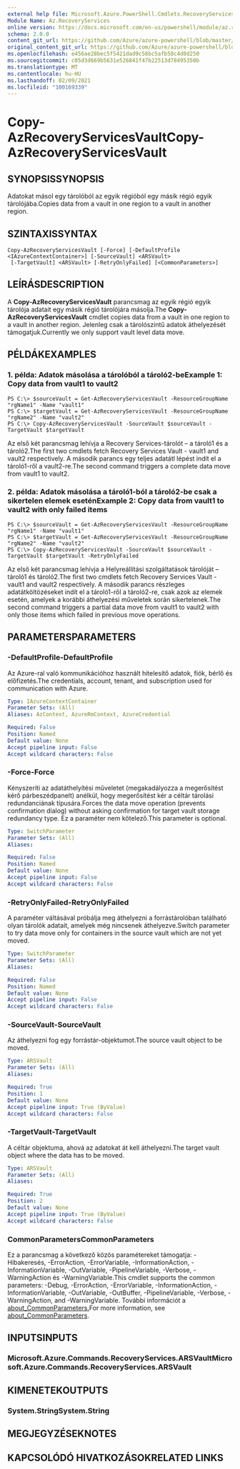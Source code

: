 ```yaml
---
external help file: Microsoft.Azure.PowerShell.Cmdlets.RecoveryServices.Backup.dll-Help.xml
Module Name: Az.RecoveryServices
online version: https://docs.microsoft.com/en-us/powershell/module/az.recoveryservices/copy-azrecoveryservicesvault
schema: 2.0.0
content_git_url: https://github.com/Azure/azure-powershell/blob/master/src/RecoveryServices/RecoveryServices/help/Copy-AzRecoveryServicesVault.md
original_content_git_url: https://github.com/Azure/azure-powershell/blob/master/src/RecoveryServices/RecoveryServices/help/Copy-AzRecoveryServicesVault.md
ms.openlocfilehash: e456ae28bec5f5421dad9c58bc5afb58c4d0d250
ms.sourcegitcommit: c05d3d669b5631e526841f47b22513d78495350b
ms.translationtype: MT
ms.contentlocale: hu-HU
ms.lasthandoff: 02/09/2021
ms.locfileid: "100169339"
---
```

# <span data-ttu-id="149e1-101">Copy-AzRecoveryServicesVault</span><span class="sxs-lookup"><span data-stu-id="149e1-101">Copy-AzRecoveryServicesVault</span></span>

## <span data-ttu-id="149e1-102">SYNOPSIS</span><span class="sxs-lookup"><span data-stu-id="149e1-102">SYNOPSIS</span></span>
<span data-ttu-id="149e1-103">Adatokat másol egy tárolóból az egyik régióból egy másik régió egyik tárolójába.</span><span class="sxs-lookup"><span data-stu-id="149e1-103">Copies data from a vault in one region to a vault in another region.</span></span>

## <span data-ttu-id="149e1-104">SZINTAXIS</span><span class="sxs-lookup"><span data-stu-id="149e1-104">SYNTAX</span></span>

```
Copy-AzRecoveryServicesVault [-Force] [-DefaultProfile <IAzureContextContainer>] [-SourceVault] <ARSVault>
 [-TargetVault] <ARSVault> [-RetryOnlyFailed] [<CommonParameters>]
```

## <span data-ttu-id="149e1-105">LEÍRÁS</span><span class="sxs-lookup"><span data-stu-id="149e1-105">DESCRIPTION</span></span>
<span data-ttu-id="149e1-106">A **Copy-AzRecoveryServicesVault** parancsmag az egyik régió egyik tárolója adatait egy másik régió tárolójára másolja.</span><span class="sxs-lookup"><span data-stu-id="149e1-106">The **Copy-AzRecoveryServicesVault** cmdlet copies data from a vault in one region to a vault in another region.</span></span> <span data-ttu-id="149e1-107">Jelenleg csak a tárolószintű adatok áthelyezését támogatjuk.</span><span class="sxs-lookup"><span data-stu-id="149e1-107">Currently we only support vault level data move.</span></span>

## <span data-ttu-id="149e1-108">PÉLDÁK</span><span class="sxs-lookup"><span data-stu-id="149e1-108">EXAMPLES</span></span>

### <span data-ttu-id="149e1-109">1. példa: Adatok másolása a tárolóból a tároló2-be</span><span class="sxs-lookup"><span data-stu-id="149e1-109">Example 1: Copy data from vault1 to vault2</span></span>
```
PS C:\> $sourceVault = Get-AzRecoveryServicesVault -ResourceGroupName "rgName1" -Name "vault1"
PS C:\> $targetVault = Get-AzRecoveryServicesVault -ResourceGroupName "rgName2" -Name "vault2"
PS C:\> Copy-AzRecoveryServicesVault -SourceVault $sourceVault -TargetVault $targetVault
```

<span data-ttu-id="149e1-110">Az első két parancsmag lehívja a Recovery Services-tárolót – a tároló1 és a tároló2.</span><span class="sxs-lookup"><span data-stu-id="149e1-110">The first two cmdlets fetch Recovery Services Vault - vault1 and vault2 respectively.</span></span>
<span data-ttu-id="149e1-111">A második parancs egy teljes adatátl lépést indít el a tároló1-ről a vault2-re.</span><span class="sxs-lookup"><span data-stu-id="149e1-111">The second command triggers a complete data move from vault1 to vault2.</span></span> 

### <span data-ttu-id="149e1-112">2. példa: Adatok másolása a tároló1-ból a tároló2-be csak a sikertelen elemek esetén</span><span class="sxs-lookup"><span data-stu-id="149e1-112">Example 2: Copy data from vault1 to vault2 with only failed items</span></span>
```
PS C:\> $sourceVault = Get-AzRecoveryServicesVault -ResourceGroupName "rgName1" -Name "vault1"
PS C:\> $targetVault = Get-AzRecoveryServicesVault -ResourceGroupName "rgName2" -Name "vault2"
PS C:\> Copy-AzRecoveryServicesVault -SourceVault $sourceVault -TargetVault $targetVault -RetryOnlyFailed
```

<span data-ttu-id="149e1-113">Az első két parancsmag lehívja a Helyreállítási szolgáltatások tárolóját – tároló1 és tároló2.</span><span class="sxs-lookup"><span data-stu-id="149e1-113">The first two cmdlets fetch Recovery Services Vault - vault1 and vault2 respectively.</span></span>
<span data-ttu-id="149e1-114">A második parancs részleges adatátköltözéseket indít el a tároló1-ről a tároló2-re, csak azok az elemek esetén, amelyek a korábbi áthelyezési műveletek során sikertelenek.</span><span class="sxs-lookup"><span data-stu-id="149e1-114">The second command triggers a partial data move from vault1 to vault2 with only those items which failed in previous move operations.</span></span>

## <span data-ttu-id="149e1-115">PARAMETERS</span><span class="sxs-lookup"><span data-stu-id="149e1-115">PARAMETERS</span></span>

### <span data-ttu-id="149e1-116">-DefaultProfile</span><span class="sxs-lookup"><span data-stu-id="149e1-116">-DefaultProfile</span></span>
<span data-ttu-id="149e1-117">Az Azure-ral való kommunikációhoz használt hitelesítő adatok, fiók, bérlő és előfizetés.</span><span class="sxs-lookup"><span data-stu-id="149e1-117">The credentials, account, tenant, and subscription used for communication with Azure.</span></span>

```yaml
Type: IAzureContextContainer
Parameter Sets: (All)
Aliases: AzContext, AzureRmContext, AzureCredential

Required: False
Position: Named
Default value: None
Accept pipeline input: False
Accept wildcard characters: False
```

### <span data-ttu-id="149e1-118">-Force</span><span class="sxs-lookup"><span data-stu-id="149e1-118">-Force</span></span>
<span data-ttu-id="149e1-119">Kényszeríti az adatáthelyítési műveletet (megakadályozza a megerősítést kérő párbeszédpanelt) anélkül, hogy megerősítést kér a céltár tárolási redundanciának típusára.</span><span class="sxs-lookup"><span data-stu-id="149e1-119">Forces the data move operation (prevents confirmation dialog) without asking confirmation for target vault storage redundancy type.</span></span> <span data-ttu-id="149e1-120">Ez a paraméter nem kötelező.</span><span class="sxs-lookup"><span data-stu-id="149e1-120">This parameter is optional.</span></span> 

```yaml
Type: SwitchParameter
Parameter Sets: (All)
Aliases:

Required: False
Position: Named
Default value: None
Accept pipeline input: False
Accept wildcard characters: False
```

### <span data-ttu-id="149e1-121">-RetryOnlyFailed</span><span class="sxs-lookup"><span data-stu-id="149e1-121">-RetryOnlyFailed</span></span>
<span data-ttu-id="149e1-122">A paraméter váltásával próbálja meg áthelyezni a forrástárolóban található olyan tárolók adatait, amelyek még nincsenek áthelyezve.</span><span class="sxs-lookup"><span data-stu-id="149e1-122">Switch parameter to try data move only for containers in the source vault which are not yet moved.</span></span>

```yaml
Type: SwitchParameter
Parameter Sets: (All)
Aliases:

Required: False
Position: Named
Default value: None
Accept pipeline input: False
Accept wildcard characters: False
```

### <span data-ttu-id="149e1-123">-SourceVault</span><span class="sxs-lookup"><span data-stu-id="149e1-123">-SourceVault</span></span>
<span data-ttu-id="149e1-124">Az áthelyezni fog egy forrástár-objektumot.</span><span class="sxs-lookup"><span data-stu-id="149e1-124">The source vault object to be moved.</span></span>

```yaml
Type: ARSVault
Parameter Sets: (All)
Aliases:

Required: True
Position: 1
Default value: None
Accept pipeline input: True (ByValue)
Accept wildcard characters: False
```

### <span data-ttu-id="149e1-125">-TargetVault</span><span class="sxs-lookup"><span data-stu-id="149e1-125">-TargetVault</span></span>
<span data-ttu-id="149e1-126">A céltár objektuma, ahová az adatokat át kell áthelyezni.</span><span class="sxs-lookup"><span data-stu-id="149e1-126">The target vault object where the data has to be moved.</span></span>

```yaml
Type: ARSVault
Parameter Sets: (All)
Aliases:

Required: True
Position: 2
Default value: None
Accept pipeline input: True (ByValue)
Accept wildcard characters: False
```

### <span data-ttu-id="149e1-127">CommonParameters</span><span class="sxs-lookup"><span data-stu-id="149e1-127">CommonParameters</span></span>
<span data-ttu-id="149e1-128">Ez a parancsmag a következő közös paramétereket támogatja: -Hibakeresés, -ErrorAction, -ErrorVariable, -InformationAction, -InformationVariable, -OutVariable, -PipelineVariable, -Verbose, -WarningAction és -WarningVariable.</span><span class="sxs-lookup"><span data-stu-id="149e1-128">This cmdlet supports the common parameters: -Debug, -ErrorAction, -ErrorVariable, -InformationAction, -InformationVariable, -OutVariable, -OutBuffer, -PipelineVariable, -Verbose, -WarningAction, and -WarningVariable.</span></span> <span data-ttu-id="149e1-129">További információt a [about_CommonParameters.](http://go.microsoft.com/fwlink/?LinkID=113216)</span><span class="sxs-lookup"><span data-stu-id="149e1-129">For more information, see [about_CommonParameters](http://go.microsoft.com/fwlink/?LinkID=113216).</span></span>

## <span data-ttu-id="149e1-130">INPUTS</span><span class="sxs-lookup"><span data-stu-id="149e1-130">INPUTS</span></span>

### <span data-ttu-id="149e1-131">Microsoft.Azure.Commands.RecoveryServices.ARSVault</span><span class="sxs-lookup"><span data-stu-id="149e1-131">Microsoft.Azure.Commands.RecoveryServices.ARSVault</span></span>

## <span data-ttu-id="149e1-132">KIMENETEK</span><span class="sxs-lookup"><span data-stu-id="149e1-132">OUTPUTS</span></span>

### <span data-ttu-id="149e1-133">System.String</span><span class="sxs-lookup"><span data-stu-id="149e1-133">System.String</span></span>

## <span data-ttu-id="149e1-134">MEGJEGYZÉSEK</span><span class="sxs-lookup"><span data-stu-id="149e1-134">NOTES</span></span>

## <span data-ttu-id="149e1-135">KAPCSOLÓDÓ HIVATKOZÁSOK</span><span class="sxs-lookup"><span data-stu-id="149e1-135">RELATED LINKS</span></span>
